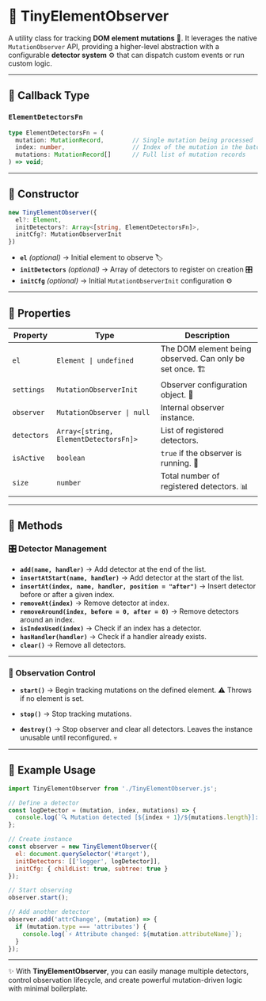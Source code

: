 # 📌 TinyElementObserver

A utility class for tracking **DOM element mutations** 🧬.
It leverages the native `MutationObserver` API, providing a higher-level abstraction with a configurable **detector system** ⚙️ that can dispatch custom events or run custom logic.

---

## 🔹 Callback Type

### `ElementDetectorsFn`

```ts
type ElementDetectorsFn = (
  mutation: MutationRecord,        // Single mutation being processed
  index: number,                   // Index of the mutation in the batch
  mutations: MutationRecord[]      // Full list of mutation records
) => void;
```

---

## 🔹 Constructor

```ts
new TinyElementObserver({
  el?: Element,
  initDetectors?: Array<[string, ElementDetectorsFn]>,
  initCfg?: MutationObserverInit
})
```

* **`el`** *(optional)* → Initial element to observe 🏷️
* **`initDetectors`** *(optional)* → Array of detectors to register on creation 🎛️
* **`initCfg`** *(optional)* → Initial `MutationObserverInit` configuration ⚙️

---

## 🔹 Properties

| Property    | Type                                  | Description                                               |
| ----------- | ------------------------------------- | --------------------------------------------------------- |
| `el`        | `Element \| undefined`                | The DOM element being observed. Can only be set once. 🏗️ |
| `settings`  | `MutationObserverInit`                | Observer configuration object. 🔧                         |
| `observer`  | `MutationObserver \| null`            | Internal observer instance.                               |
| `detectors` | `Array<[string, ElementDetectorsFn]>` | List of registered detectors.                             |
| `isActive`  | `boolean`                             | `true` if the observer is running. 🚦                     |
| `size`      | `number`                              | Total number of registered detectors. 📊                  |

---

## 🔹 Methods

### 🎛️ Detector Management

* **`add(name, handler)`** → Add detector at the end of the list.
* **`insertAtStart(name, handler)`** → Add detector at the start of the list.
* **`insertAt(index, name, handler, position = "after")`** → Insert detector before or after a given index.
* **`removeAt(index)`** → Remove detector at index.
* **`removeAround(index, before = 0, after = 0)`** → Remove detectors around an index.
* **`isIndexUsed(index)`** → Check if an index has a detector.
* **`hasHandler(handler)`** → Check if a handler already exists.
* **`clear()`** → Remove all detectors.

---

### 📡 Observation Control

* **`start()`** → Begin tracking mutations on the defined element.
  ⚠️ Throws if no element is set.

* **`stop()`** → Stop tracking mutations.

* **`destroy()`** → Stop observer and clear all detectors. Leaves the instance unusable until reconfigured. 💀

---

## 🔹 Example Usage

```js
import TinyElementObserver from './TinyElementObserver.js';

// Define a detector
const logDetector = (mutation, index, mutations) => {
  console.log(`🔍 Mutation detected [${index + 1}/${mutations.length}]:`, mutation);
};

// Create instance
const observer = new TinyElementObserver({
  el: document.querySelector('#target'),
  initDetectors: [['logger', logDetector]],
  initCfg: { childList: true, subtree: true }
});

// Start observing
observer.start();

// Add another detector
observer.add('attrChange', (mutation) => {
  if (mutation.type === 'attributes') {
    console.log(`⚡ Attribute changed: ${mutation.attributeName}`);
  }
});
```

---

✨ With **TinyElementObserver**, you can easily manage multiple detectors, control observation lifecycle, and create powerful mutation-driven logic with minimal boilerplate.

